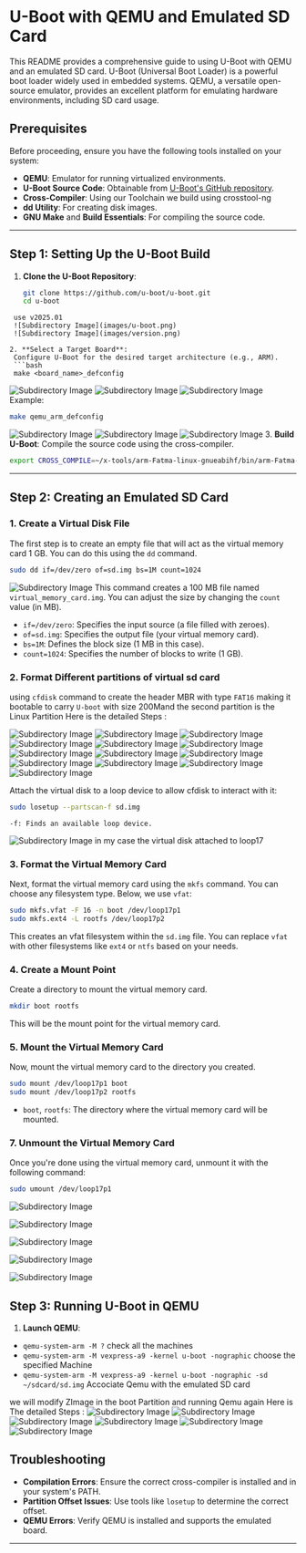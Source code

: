 # U-Boot with QEMU and Emulated SD Card

This README provides a comprehensive guide to using U-Boot with QEMU and an emulated SD card. U-Boot (Universal Boot Loader) is a powerful boot loader widely used in embedded systems. QEMU, a versatile open-source emulator, provides an excellent platform for emulating hardware environments, including SD card usage.

## Prerequisites

Before proceeding, ensure you have the following tools installed on your system:

- **QEMU**: Emulator for running virtualized environments.
- **U-Boot Source Code**: Obtainable from [U-Boot's GitHub repository](https://github.com/u-boot/u-boot).
- **Cross-Compiler**: Using our Toolchain we build using crosstool-ng
- **dd Utility**: For creating disk images.
- **GNU Make** and **Build Essentials**: For compiling the source code.

---

## Step 1: Setting Up the U-Boot Build

1. **Clone the U-Boot Repository**:
   ```bash
   git clone https://github.com/u-boot/u-boot.git
   cd u-boot
  ```
   use v2025.01
   ![Subdirectory Image](images/u-boot.png)
   ![Subdirectory Image](images/version.png)

2. **Select a Target Board**:
   Configure U-Boot for the desired target architecture (e.g., ARM).
   ```bash
   make <board_name>_defconfig
   ```
   ![Subdirectory Image](images/vexpress.png)
   ![Subdirectory Image](images/config.png)
   ![Subdirectory Image](images/env.png)
   Example:
   ```bash
   make qemu_arm_defconfig
   ```
   ![Subdirectory Image](images/crosscompile.png)
   ![Subdirectory Image](images/build.png)
   ![Subdirectory Image](images/afterbuild.png)
3. **Build U-Boot**:
   Compile the source code using the cross-compiler.
   ```bash
   export CROSS_COMPILE=~/x-tools/arm-Fatma-linux-gnueabihf/bin/arm-Fatma-linux-gnueabihf-
   ```

---

## Step 2: Creating an Emulated SD Card

### 1. Create a Virtual Disk File
The first step is to create an empty file that will act as the virtual memory card 1 GB. You can do this using the `dd` command.

```bash
sudo dd if=/dev/zero of=sd.img bs=1M count=1024
```
 ![Subdirectory Image](images/dd.png)
This command creates a 100 MB file named `virtual_memory_card.img`. You can adjust the size by changing the `count` value (in MB).

- `if=/dev/zero`: Specifies the input source (a file filled with zeroes).
- `of=sd.img`: Specifies the output file (your virtual memory card).
- `bs=1M`: Defines the block size (1 MB in this case).
- `count=1024`: Specifies the number of blocks to write (1 GB).

### 2. Format Different partitions of virtual sd card 

 using `cfdisk` command to create the header MBR with type `FAT16` making it bootable to carry `U-boot` with size 200Mand the second partition is the Linux Partition
 Here is the detailed Steps :
  
  ![Subdirectory Image](images/dos.png)
  ![Subdirectory Image](images/1.png)
  ![Subdirectory Image](images/2.png)
  ![Subdirectory Image](images/3.png)
  ![Subdirectory Image](images/4.png)
  ![Subdirectory Image](images/5.png)
  ![Subdirectory Image](images/6.png)
  ![Subdirectory Image](images/7.png)
  ![Subdirectory Image](images/8.png)
  ![Subdirectory Image](images/9.png)
  ![Subdirectory Image](images/10.png)
  ![Subdirectory Image](images/11.png)
  ![Subdirectory Image](images/MBR.png)
  

 Attach the virtual disk to a loop device to allow cfdisk to interact with it:
```bash
sudo losetup --partscan-f sd.img
```
    -f: Finds an available loop device.
    
  ![Subdirectory Image](images/losetup.png)
    in my case the virtual disk attached to loop17    
### 3. Format the Virtual Memory Card
Next, format the virtual memory card using the `mkfs` command. You can choose any filesystem type. Below, we use `vfat`:

```bash
sudo mkfs.vfat -F 16 -n boot /dev/loop17p1
sudo mkfs.ext4 -L rootfs /dev/loop17p2
```

This creates an vfat filesystem within the `sd.img` file. You can replace `vfat` with other filesystems like `ext4` or `ntfs` based on your needs.

### 4. Create a Mount Point
Create a directory to mount the virtual memory card.

```bash
mkdir boot rootfs
```

This will be the mount point for the virtual memory card.

### 5. Mount the Virtual Memory Card
Now, mount the virtual memory card to the directory you created.

```bash
sudo mount /dev/loop17p1 boot
sudo mount /dev/loop17p2 rootfs

```
- `boot`, `rootfs`: The directory where the virtual memory card will be mounted.


### 7. Unmount the Virtual Memory Card
Once you're done using the virtual memory card, unmount it with the following command:

```bash
sudo umount /dev/loop17p1 
```
![Subdirectory Image](images/mkfs.png)

![Subdirectory Image](images/lsblk.png)

![Subdirectory Image](images/mkfs2.png)

![Subdirectory Image](images/mount.png)

![Subdirectory Image](images/umount.png)
## Step 3: Running U-Boot in QEMU

1. **Launch QEMU**:

  - `qemu-system-arm -M ?` check all the machines 
  - `qemu-system-arm -M vexpress-a9 -kernel u-boot -nographic` choose the specified Machine 
  - `qemu-system-arm -M vexpress-a9 -kernel u-boot -nographic -sd ~/sdcard/sd.img` Accociate Qemu with the emulated SD card 
  
 we will modify ZImage in the boot Partition and running Qemu again 
  Here is The detailed Steps :
  ![Subdirectory Image](images/Qemu.png)
  ![Subdirectory Image](images/QemuwithSDbeforeModify.png)
  ![Subdirectory Image](images/modifyzimage.png)
  ![Subdirectory Image](images/modifycontent.png)
  ![Subdirectory Image](images/QemuWithSD.png)
  ![Subdirectory Image](images/zImage.png)
  
## Troubleshooting

- **Compilation Errors**: Ensure the correct cross-compiler is installed and in your system's PATH.
- **Partition Offset Issues**: Use tools like `losetup` to determine the correct offset.
- **QEMU Errors**: Verify QEMU is installed and supports the emulated board.

---



